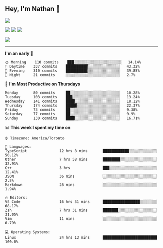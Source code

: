 ## Hey, I'm Nathan 👋

![](https://visitor-badge.laobi.icu/badge?page_id=nathan13888.visiter.badge)

[![](https://img.shields.io/badge/OS-Ubuntu-blue?style=flat-square&logo=ubuntu&logoColor=white)](https://en.wikipedia.org/wiki/Linux)
[![](https://img.shields.io/badge/Editor-VSCodeInsiders-blue?style=flat-square&logo=visual-studio-code&logoColor=white)](https://code.visualstudio.com/)
[![](https://img.shields.io/badge/Editor-Neovim-blue?style=flat-square&logo=vim&logoColor=white)](https://github.com/neovim/neovim)

![](https://github-readme-stats.vercel.app/api?username=Nathan13888&show_icons=true&theme=dracula&hide=stars&count_private=true)

---

<!--START_SECTION:waka-->
**I'm an early 🐤** 

```text
🌞 Morning    110 commits    ███░░░░░░░░░░░░░░░░░░░░░░   14.14% 
🌆 Daytime    337 commits    ██████████░░░░░░░░░░░░░░░   43.32% 
🌃 Evening    310 commits    ██████████░░░░░░░░░░░░░░░   39.85% 
🌙 Night      21 commits     ░░░░░░░░░░░░░░░░░░░░░░░░░   2.7%

```
📅 **I'm Most Productive on Thursdays** 

```text
Monday       80 commits     ██░░░░░░░░░░░░░░░░░░░░░░░   10.28% 
Tuesday      103 commits    ███░░░░░░░░░░░░░░░░░░░░░░   13.24% 
Wednesday    141 commits    ████░░░░░░░░░░░░░░░░░░░░░   18.12% 
Thursday     174 commits    █████░░░░░░░░░░░░░░░░░░░░   22.37% 
Friday       73 commits     ██░░░░░░░░░░░░░░░░░░░░░░░   9.38% 
Saturday     77 commits     ██░░░░░░░░░░░░░░░░░░░░░░░   9.9% 
Sunday       130 commits    ████░░░░░░░░░░░░░░░░░░░░░   16.71%

```


📊 **This week I spent my time on** 

```text
⌚︎ Timezone: America/Toronto

💬 Languages: 
TypeScript               12 hrs 8 mins       ████████████░░░░░░░░░░░░░   50.12% 
Other                    7 hrs 58 mins       ████████░░░░░░░░░░░░░░░░░   32.91% 
C++                      3 hrs               ███░░░░░░░░░░░░░░░░░░░░░░   12.41% 
JSON                     36 mins             ░░░░░░░░░░░░░░░░░░░░░░░░░   2.5% 
Markdown                 28 mins             ░░░░░░░░░░░░░░░░░░░░░░░░░   1.94%

🔥 Editors: 
VS Code                  16 hrs 31 mins      █████████████████░░░░░░░░   68.17% 
Zsh                      7 hrs 31 mins       ███████░░░░░░░░░░░░░░░░░░   31.05% 
Vim                      11 mins             ░░░░░░░░░░░░░░░░░░░░░░░░░   0.79%

💻 Operating Systems: 
Linux                    24 hrs 13 mins      █████████████████████████   100.0%

```


<!--END_SECTION:waka-->
